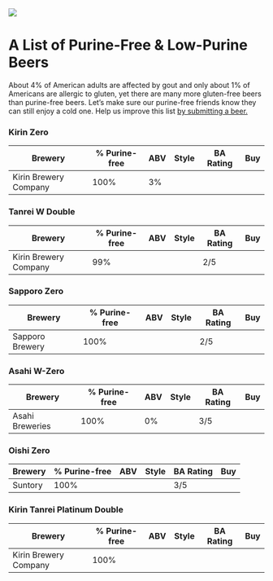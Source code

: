 <img id="logo" src="https://openclipart.org/download/279914/hops.svg" />

# A List of Purine-Free & Low-Purine Beers
About 4% of American adults are affected by gout and only about 1% of Americans are allergic to gluten, yet there are many more gluten-free beers than purine-free beers. Let’s make sure our purine-free friends know they can still enjoy a cold one. Help us improve this list <a href="https://docs.google.com/forms/d/e/1FAIpQLSeD7TKSytJlDtr6dUp1CVFkmegmEJhliruga1Oz5cZP2bUqyQ/viewform">by submitting a beer.</a>

### Kirin Zero
Brewery | % Purine-free | ABV | Style | BA Rating | Buy
--- | --- | --- | --- | --- | ---
Kirin Brewery Company | 100% | 3% | |  | 

### Tanrei W Double 
Brewery | % Purine-free | ABV | Style | BA Rating | Buy
--- | --- | --- | --- | --- | ---
Kirin Brewery Company | 99% |  | | 2/5

### Sapporo Zero
Brewery | % Purine-free | ABV | Style | BA Rating | Buy
--- | --- | --- | --- | --- | ---
Sapporo Brewery | 100% | | | 2/5 | 

### Asahi W-Zero
Brewery | % Purine-free | ABV | Style | BA Rating | Buy
--- | --- | --- | --- | --- | ---
Asahi Breweries | 100% | 0% | | 3/5 | 

### Oishi Zero 
Brewery | % Purine-free | ABV | Style | BA Rating | Buy
--- | --- | --- | --- | --- | ---
Suntory | 100% | | | 3/5 | 

### Kirin Tanrei Platinum Double
Brewery | % Purine-free | ABV | Style | BA Rating | Buy
--- | --- | --- | --- | --- | ---
Kirin Brewery Company | 100% | | | | 
